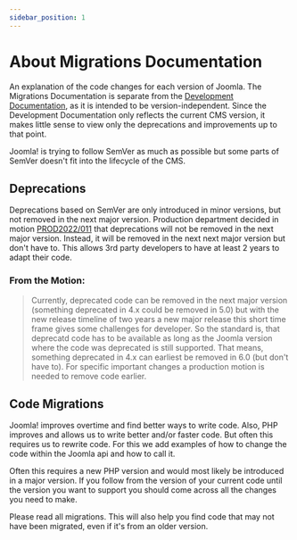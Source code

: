 ```yaml
---
sidebar_position: 1
---
```


About Migrations Documentation
==============================

An explanation of the code changes for each version of Joomla.
The Migrations Documentation is separate from the [Development Documentation](/docs/), as it is intended to be version-independent.
Since the Development Documentation only reflects the current CMS version, it makes little sense to view only the deprecations and improvements up to that point.

Joomla! is trying to follow SemVer as much as possible but some parts of SemVer doesn't fit into the lifecycle of the CMS.

## Deprecations

Deprecations based on SemVer are only introduced in minor versions, but not removed in the next major version.
Production department decided in motion [PROD2022/011](https://volunteers.joomla.org/departments/production/reports/1793-production-dept-meeting-minutes-august-23-2022)
that deprecations will not be removed in the next major version. Instead, it will be removed in the next next major version
but don't have to. This allows 3rd party developers to have at least 2 years to adapt their code.

### From the Motion:

> Currently, deprecated code can be removed in the next major version (something deprecated in 4.x could be removed in 5.0) 
> but with the new release timeline of two years a new major release this short time frame gives some challenges for developer. 
> So the standard is, that deprecatd code has to be available as long as the Joomla version where the code was deprecated is still supported. 
> That means, something deprecated in 4.x can earliest be removed in 6.0 (but don't have to). For specific important changes 
> a production motion is needed to remove code earlier.

## Code Migrations

Joomla! improves overtime and find better ways to write code. Also, PHP improves and allows us to write better and/or faster code.
But often this requires us to rewrite code. For this we add examples of how to change the code within the Joomla api and how to call it.

Often this requires a new PHP version and would most likely be introduced in a major version. If you follow from the version 
of your current code until the version you want to support you should come across all the changes you need to make.

Please read all migrations. This will also help you find code that may not have been migrated, even if it's from an older version.
